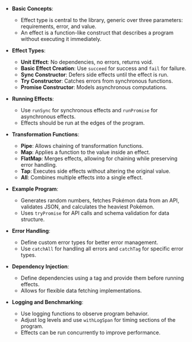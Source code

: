 

- **Basic Concepts**:
    
    - Effect type is central to the library, generic over three parameters: requirements, error, and value.
    - An effect is a function-like construct that describes a program without executing it immediately.

- **Effect Types**:
    
    - **Unit Effect**: No dependencies, no errors, returns void.
    - **Basic Effect Creation**: Use `succeed` for success and `fail` for failure.
    - **Sync Constructor**: Defers side effects until the effect is run.
    - **Try Constructor**: Catches errors from synchronous functions.
    - **Promise Constructor**: Models asynchronous computations.


- **Running Effects**:
    - Use `runSync` for synchronous effects and `runPromise` for asynchronous effects.
    - Effects should be run at the edges of the program.

- **Transformation Functions**:
    
    - **Pipe**: Allows chaining of transformation functions.
    - **Map**: Applies a function to the value inside an effect.
    - **FlatMap**: Merges effects, allowing for chaining while preserving error handling.
    - **Tap**: Executes side effects without altering the original value.
    - **All**: Combines multiple effects into a single effect.


- **Example Program**:
    
    - Generates random numbers, fetches Pokémon data from an API, validates JSON, and calculates the heaviest Pokémon.
    - Uses `tryPromise` for API calls and schema validation for data structure.

- **Error Handling**:
    
    - Define custom error types for better error management.
    - Use `catchAll` for handling all errors and `catchTag` for specific error types.

- **Dependency Injection**:
    
    - Define dependencies using a tag and provide them before running effects.
    - Allows for flexible data fetching implementations.

- **Logging and Benchmarking**:
    
    - Use logging functions to observe program behavior.
    - Adjust log levels and use `withLogSpan` for timing sections of the program.
    - Effects can be run concurrently to improve performance.